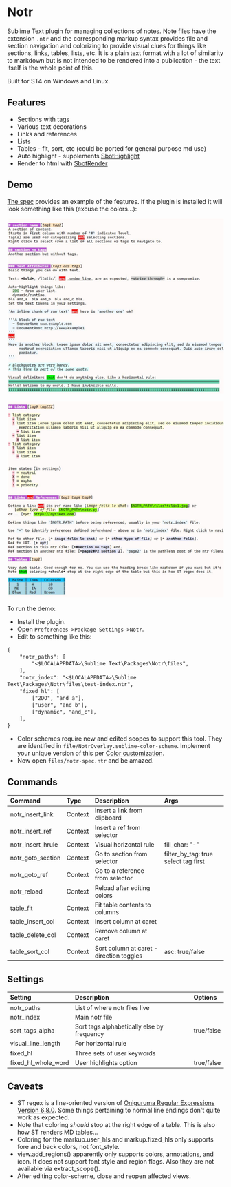 # Notr

Sublime Text plugin for managing collections of notes. Note files have the extension `.ntr` and the corresponding markup syntax
provides file and section navigation and colorizing to provide visual clues for things like sections, links, tables, lists, etc.
It is a plain text format with a lot of similarity to markdown but is not intended to be rendered into a publication - the text
itself is the whole point of this.

Built for ST4 on Windows and Linux.

## Features

- Sections with tags
- Various text decorations
- Links and references
- Lists
- Tables - fit, sort, etc (could be ported for general purpose md use)
- Auto highlight - supplements [SbotHighlight](https://github.com/cepthomas/SbotHighlight)
- Render to html with [SbotRender](https://github.com/cepthomas/SbotRender)


## Demo

[The spec](files/notr-spec.ntr) provides an example of the features. If the plugin is installed it will look
something like this (excuse the colors...):

![ex1](files/ex1.jpg)

![ex2](files/ex2.jpg)

To run the demo:
- Install the plugin.
- Open `Preferences->Package Settings->Notr`.
- Edit to something like this:
```
{
    "notr_paths": [
        "<$LOCALAPPDATA>\Sublime Text\Packages\Notr\files",
    ],
    "notr_index": "<$LOCALAPPDATA>\Sublime Text\Packages\Notr\files\test-index.ntr",
    "fixed_hl": [
        ["2DO", "and_a"],
        ["user", "and_b"],
        ["dynamic", "and_c"],
    ],
}
```

- Color schemes require new and edited scopes to support this tool. They are identified in `file/NotrOverlay.sublime-color-scheme`.
  Implement your unique version of this per [Color customization](https://www.sublimetext.com/docs/color_schemes.html#customization).
- Now open `files/notr-spec.ntr` and be amazed.


## Commands

| Command              | Type     | Description                                | Args                                  |
| :--------            | :-----   | :-------                                   | :--------                             |
| notr_insert_link     | Context  | Insert a link from clipboard               |                                       |
| notr_insert_ref      | Context  | Insert a ref from selector                 |                                       |
| notr_insert_hrule    | Context  | Visual horizontal rule                     | fill_char: "-"                        |
| notr_goto_section    | Context  | Go to section from selector                | filter_by_tag: true select tag first  |
| notr_goto_ref        | Context  | Go to a reference from selector            |                                       |
| notr_reload          | Context  | Reload after editing colors                |                                       |
| table_fit            | Context  | Fit table contents to columns              |                                       |
| table_insert_col     | Context  | Insert column at caret                     |                                       |
| table_delete_col     | Context  | Remove column at caret                     |                                       |
| table_sort_col       | Context  | Sort column at caret - direction toggles   | asc: true/false                       |


## Settings

| Setting             | Description                                | Options                                    |
| :--------           | :-------                                   | :------                                    |
| notr_paths          | List of where notr files live              |                                            |
| notr_index          | Main notr file                             |                                            |
| sort_tags_alpha     | Sort tags alphabetically else by frequency | true/false                                 |
| visual_line_length  | For horizontal rule                        |                                            |
| fixed_hl            | Three sets of user keywords                |                                            |
| fixed_hl_whole_word | User highlights option                     | true/false                                 |


## Caveats

- ST regex is a line-oriented version of [Oniguruma Regular Expressions Version 6.8.0](https://github.com/kkos/oniguruma).
  Some things pertaining to normal line endings don't quite work as expected.
- Note that coloring *should* stop at the right edge of a table. This is also how ST renders MD tables...
- Coloring for the markup.user_hls and markup.fixed_hls only supports fore and back colors, not font_style.
- view.add_regions() apparently only supports colors, annotations, and icon. It does not support font style and region flags.
  Also they are not available via extract_scope().
- After editing color-scheme, close and reopen affected views.
